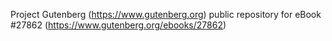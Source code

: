 Project Gutenberg (https://www.gutenberg.org) public repository for eBook #27862 (https://www.gutenberg.org/ebooks/27862)

